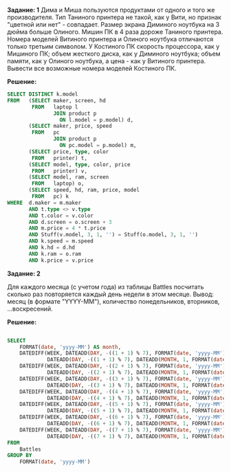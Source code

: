 __Задание: 1__
Дима и Миша пользуются продуктами от одного и того же производителя.
Тип Таниного принтера не такой, как у Вити, но признак "цветной или нет" - совпадает.
Размер экрана Диминого ноутбука на 3 дюйма больше Олиного.
Мишин ПК в 4 раза дороже Таниного принтера.
Номера моделей Витиного принтера и Олиного ноутбука отличаются только третьим символом.
У Костиного ПК скорость процессора, как у Мишиного ПК; объем жесткого диска, как у Диминого ноутбука; объем памяти, как у Олиного ноутбука, а цена - как у Витиного принтера.
Вывести все возможные номера моделей Костиного ПК.


__Решение:__
```sql
SELECT DISTINCT k.model
FROM   (SELECT maker, screen, hd
        FROM   laptop l
               JOIN product p
                 ON l.model = p.model) d,
       (SELECT maker, price, speed
        FROM   pc
               JOIN product p
                 ON pc.model = p.model) m,
       (SELECT price, type, color
        FROM   printer) t,
       (SELECT model, type, color, price
        FROM   printer) v,
       (SELECT model, ram, screen
        FROM   laptop) o,
       (SELECT speed, hd, ram, price, model
        FROM   pc) k
WHERE  d.maker = m.maker
       AND t.type <> v.type
       AND t.color = v.color
       AND d.screen = o.screen + 3
       AND m.price = 4 * t.price
       AND Stuff(v.model, 3, 1, '') = Stuff(o.model, 3, 1, '')
       AND k.speed = m.speed
       AND k.hd = d.hd
       AND k.ram = o.ram
       AND k.price = v.price 
```
__Задание: 2__

Для каждого месяца (с учетом года) из таблицы Battles посчитать сколько раз повторяется каждый день недели в этом месяце.
Вывод: месяц (в формате "YYYY-ММ"), количество понедельников, вторников, ...воскресений.

__Решение:__
```sql

SELECT
    FORMAT(date, 'yyyy-MM') AS month,
    DATEDIFF(WEEK, DATEADD(DAY, -((1 + 1) % 7), FORMAT(date, 'yyyy-MM') + '-01'),
             DATEADD(DAY, -((1 + 1) % 7), DATEADD(MONTH, 1, FORMAT(date, 'yyyy-MM') + '-01'))) AS Mon,
    DATEDIFF(WEEK, DATEADD(DAY, -((2 + 1) % 7), FORMAT(date, 'yyyy-MM') + '-01'),
             DATEADD(DAY, -((2 + 1) % 7), DATEADD(MONTH, 1, FORMAT(date, 'yyyy-MM') + '-01'))) AS Tue,
    DATEDIFF(WEEK, DATEADD(DAY, -((3 + 1) % 7), FORMAT(date, 'yyyy-MM') + '-01'),
             DATEADD(DAY, -((3 + 1) % 7), DATEADD(MONTH, 1, FORMAT(date, 'yyyy-MM') + '-01'))) AS Wed,
    DATEDIFF(WEEK, DATEADD(DAY, -((4 + 1) % 7), FORMAT(date, 'yyyy-MM') + '-01'),
             DATEADD(DAY, -((4 + 1) % 7), DATEADD(MONTH, 1, FORMAT(date, 'yyyy-MM') + '-01'))) AS Thu,
    DATEDIFF(WEEK, DATEADD(DAY, -((5 + 1) % 7), FORMAT(date, 'yyyy-MM') + '-01'),
             DATEADD(DAY, -((5 + 1) % 7), DATEADD(MONTH, 1, FORMAT(date, 'yyyy-MM') + '-01'))) AS Fri,
    DATEDIFF(WEEK, DATEADD(DAY, -((6 + 1) % 7), FORMAT(date, 'yyyy-MM') + '-01'),
             DATEADD(DAY, -((6 + 1) % 7), DATEADD(MONTH, 1, FORMAT(date, 'yyyy-MM') + '-01'))) AS Sat,
    DATEDIFF(WEEK, DATEADD(DAY, -((7 + 1) % 7), FORMAT(date, 'yyyy-MM') + '-01'),
             DATEADD(DAY, -((7 + 1) % 7), DATEADD(MONTH, 1, FORMAT(date, 'yyyy-MM') + '-01'))) AS Sun
FROM
    Battles
GROUP BY
    FORMAT(date, 'yyyy-MM')
```

